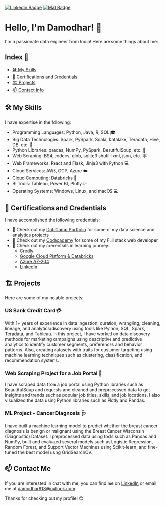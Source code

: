 
[![Linkedin Badge](https://img.shields.io/badge/-LinkedIn-blue?logo=Linkedin&logoColor=white&link=https://www.linkedin.com/in/damodhar918/)](https://www.linkedin.com/in/damodhar918/)
[![Mail Badge](https://img.shields.io/badge/Gmail-d14836?logo=Gmail&logoColor=white&link=mailto:damodhar918@outlook.com)](mailto:damodhar918@outlook)
# Hello, I'm Damodhar! 👋

I'm a passionate data engineer from India! Here are some things about me:

## Index 📑
- [🛠️ My Skills](#%EF%B8%8F-my-skills)
- [🌱 Certifications and Credentials](#-certifications-and-credentials)
- [🏗️ Projects](#%EF%B8%8F-projects)
- [📫 Contact Info](#-contact-me)

## 🛠️ My Skills
I have expertise in the following:

- Programming Languages: Python, Java, R, SQL 🎓
- Big Data Technologies: Spark, PySpark, Scala, Datalake, Teradata, Hive, DB, etc. 🚀
- Python Libraries: pandas, NumPy, PySpark, BeautifulSoup, etc. 🐍
- Web Scraping: BS4, codecs, glob, sqlite3 shutil, lxml, json, etc. 🕸️
- Web Frameworks: React and Flask, Jinja3 with Python 💻
- Cloud Services: AWS, GCP, Azure ☁️
- Cloud Computing: Databricks 🚀
- BI Tools: Tableau, Power BI, Plotly 📈
- Operating Systems: Windows, Linux, and macOS 💻

## 🌱 Certifications and Credentials
I have accomplished the following credentials:

- 📝 Check out my [DataCamp Portfolio](https://www.datacamp.com/portfolio/jdamodhar) for some of my data science and analytics projects
- 📝 Check out my [Codecademy](https://www.codecademy.com/profiles/damodhar918) for some of my Full stack web developer
- 🔘 Check out my credentials in learning journey:
  - [Credly](https://www.credly.com/users/damodhar-jangam.7b2d1e73/badges)
  - [Google Cloud Platform & Databricks](https://google.accredible.com/profile/damodhar918/wallet)
  - [Azure AZ-204](https://learn.microsoft.com/en-us/users/damodhar918/credentials/b0a1bfb6c2587d7a)
  - [LinkedIn](https://www.linkedin.com/in/damodhar918)

## 🏗️ Projects
Here are some of my notable projects:

### US Bank Credit Card 💳
With 1+ years of experience in data ingestion, curation, wrangling, cleaning, lineage, and analytics/discovery using tools like Python, SQL, Spark, Teradata, and Tableau. In this project, I have worked on data discovery methods for marketing campaigns using descriptive and predictive analytics to identify customer segments, preferences and behavior patterns. Also, creating datasets with traits for customer targeting using machine learning techniques such as clustering, classification, and recommendation systems. 

### Web Scraping Project for a Job Portal 🏢
I have scraped data from a job portal using Python libraries such as BeautifulSoup and requests and cleaned and preprocessed data to get insights and trends such as popular job titles, skills, and job locations. I also visualized the data using Python libraries such as Plotly and Pandas.

### ML Project - Cancer Diagnosis 🩺
I have built a machine learning model to predict whether the breast cancer diagnosis is benign or malignant using the Breast Cancer Wisconsin (Diagnostic) Dataset. I preprocessed data using tools such as Pandas and NumPy, built and evaluated several models such as Logistic Regression, Random Forest, and Support Vector Machines using Scikit-learn, and fine-tuned the best model using GridSearchCV.

## 📫 Contact Me
If you are interested in chat with me, you can find me on [LinkedIn](https://www.linkedin.com/in/damodhar918) or email me at damodhar918@outlook.com.

Thanks for checking out my profile! 😊
